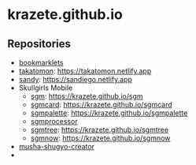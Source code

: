 # krazete.github.io

## Repositories

- [bookmarklets](https://github.com/Krazete/bookmarklets)
- [takatomon](https://github.com/Krazete/takatomon): https://takatomon.netlify.app
- [sandy](https://github.com/Krazete/sandy): https://sandiego.netlify.app
- Skullgirls Mobile
  - [sgm](https://github.com/Krazete/sgm): https://krazete.github.io/sgm
  - [sgmcard](https://github.com/Krazete/sgmcard): https://krazete.github.io/sgmcard
  - [sgmpalette](https://github.com/Krazete/sgmpalette): https://krazete.github.io/sgmpalette
  - [sgmprocessor](https://github.com/Krazete/sgmprocessor)
  - [sgmtree](https://github.com/Krazete/sgmtree): https://krazete.github.io/sgmtree
  - [sgmnow](https://github.com/Krazete/sgmnow): https://krazete.github.io/sgmnow
- [musha-shugyo-creator](https://github.com/Krazete/musha-shugyo-creator)
- 
